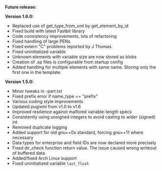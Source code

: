 **Future release:**

**Version 1.6.0:**

* Replaced use of get_type_from_xml by get_element_by_id
* Fixed build with latest Fastbit library
* Code consistency improvements, lots of refactoring
* Fixed handling of large PENs
* Fixed extern "C" problems reported by J Thomas
* Fixed uninitialized variable
* Unknown elements with variable size are now stored as blobs
* Creation of .sp files is configurable from startup config
* Added handling for multiple elements with same name. Storing only the first one in the template.

**Version 1.5.0:**

* Minor tweaks in -part.txt
* Fixed prefix error if name_type == "prefix"
* Various coding style improvements
* Updated pugixml from v1.0 to v1.6
* Improved resilience against malfored variable-length specs
* Consistently using unsigned integers to avoid casting to wider (signed) int
* Removed duplicate logging
* Added support for old gnu++0x standard, forcing gnu++11 where necessary
* Data types for enterprise and field IDs are now declared more precisely
* Fixed dir_check function return value. The issue caused wrong writeout of buffered data
* Added/fixed Arch Linux support
* Fixed uninitialized variable `last_flush`
